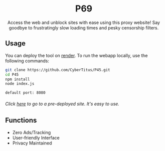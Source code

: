 <div align="center">

# P69

Access the web and unblock sites with ease using this proxy website! Say goodbye to frustratingly slow loading times and pesky censorship filters. 

</div>

## Usage
You can deploy the tool on [render](https://dashboard.render.com/select-repo?type=web). To run the webapp locally, use the following commands:
```bash
git clone https://github.com/CyberTitus/P45.git
cd P45
npm install
node index.js
```
`default port: 8080`

###### Click [here](https://pium.onrender.com/) to go to a pre-deployed site. It's easy to use. 

## Functions

- Zero Ads/Tracking
- User-friendly Interface
- Privacy Maintained

